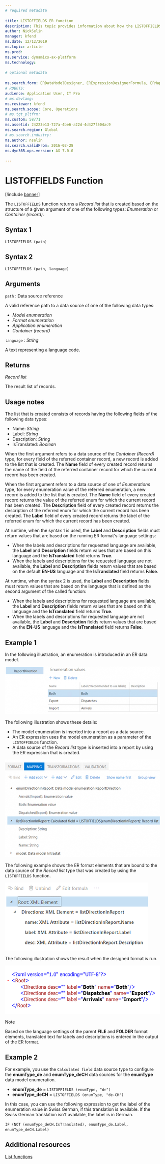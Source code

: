 ```yaml
---
# required metadata

title: LISTOFFIELDS ER function
description: This topic provides information about how the LISTOFFIELDS ER function is used.
author: NickSelin
manager: kfend
ms.date: 12/12/2019
ms.topic: article
ms.prod: 
ms.service: dynamics-ax-platform
ms.technology: 

# optional metadata

ms.search.form: ERDataModelDesigner, ERExpressionDesignerFormula, ERMappedFormatDesigner, ERModelMappingDesigner
# ROBOTS: 
audience: Application User, IT Pro
# ms.devlang: 
ms.reviewer: kfend
ms.search.scope: Core, Operations
# ms.tgt_pltfrm: 
ms.custom: 58771
ms.assetid: 24223e13-727a-4be6-a22d-4d427f504ac9
ms.search.region: Global
# ms.search.industry: 
ms.author: nselin
ms.search.validFrom: 2016-02-28
ms.dyn365.ops.version: AX 7.0.0

---
```


# <a name="LISTOFFIELDS">LISTOFFIELDS Function</a>

[!include [banner](../includes/banner.md)]

The `LISTOFFIELDS` function returns a *Record list* that is created based on the structure of a given argument of one of the following types: *Enumeration* or *Container (record)*.

## Syntax 1

```
LISTOFFIELDS (path)
```

## Syntax 2

```
LISTOFFIELDS (path, language)
```

## Arguments

`path` : Data source reference

A valid reference path to a data source of one of the following data types:

- *Model enumeration*
- *Format enumeration*
- *Application enumeration*
- *Container (record)*

`language` : *String*

A text representing a language code.

## Returns

*Record list*

The result list of records.

## Usage notes

The list that is created consists of records having the following fields of the following data types:

- Name: *String*
- Label: *String*
- Description: *String*
- IsTranslated: *Boolean*

When the first argument refers to a data source of the *Container (Record)* type, for every field of the referred container record, a new record is added to the list that is created. The **Name** field of every created record returns the name of the field of the referred container record for which the current record has been created.

When the first argument refers to a data source of one of *Enumerations* type, for every enumeration value of the referred enumeration, a new record is added to the list that is created. The **Name** field of every created record returns the value of the referred enum for which the current record has been created. The **Description** field of every created record returns the description of the referred enum for which the current record has been created. The **Label** field of every created record returns the label of the referred enum for which the current record has been created.

At runtime, when the syntax 1 is used, the **Label** and **Description** fields must return values that are based on the running ER format's language settings:

- When the labels and descriptions for requested language are available, the **Label** and **Description** fields return values that are based on this language and the **IsTranslated** field returns **True**.
- When the labels and descriptions for the requested language are not available, the **Label** and **Description** fields return values that are based on the default **EN-US** language and the **IsTranslated** field returns **False**.

At runtime, when the syntax 2 is used, the **Label** and **Description** fields must return values that are based on the language that is defined as the second argument of the called function:

- When the labels and descriptions for requested language are available, the **Label** and **Description** fields return values that are based on this language and the **IsTranslated** field returns **True**.
- When the labels and descriptions for requested language are not available, the **Label** and **Description** fields return values that are based on the **EN-US** language and the **IsTranslated** field returns **False**.

## Example 1

In the following illustration, an enumeration is introduced in an ER data model.

<a href="./media/ger-listoffields-function-model-enumeration.png"><img src="./media/ger-listoffields-function-model-enumeration-e1474545790761.png" alt="Enumeration in a model" class="alignnone wp-image-1203943 size-full" width="514" height="155" /></a>

The following illustration shows these details:

-   The model enumeration is inserted into a report as a data source.
-   An ER expression uses the model enumeration as a parameter of the `LISTOFFIELDS` function.
-   A data source of the *Record list* type is inserted into a report by using the ER expression that is created.

<a href="./media/ger-listoffields-function-in-format-expression.png"><img src="./media/ger-listoffields-function-in-format-expression-e1474546110395.png" alt="Format" class="alignnone wp-image-1204033 size-full" width="549" height="318" /></a>

The following example shows the ER format elements that are bound to the data source of the *Record list* type that was created by using the `LISTOFFIELDS` function.

<a href="./media/ger-listoffields-function-format-design.png"><img src="./media/ger-listoffields-function-format-design.png" alt="Format design" class="alignnone size-full wp-image-1204043" width="466" height="221" /></a>

The following illustration shows the result when the designed format is run.

<a href="./media/ger-listoffields-function-format-output.png"><img src="./media/ger-listoffields-function-format-output.png" alt="Format output" class="alignnone size-full wp-image-1204053" width="585" height="158" /></a>

> [!NOTE] 
> Based on the language settings of the parent **FILE** and **FOLDER** format elements, translated text for labels and descriptions is entered in the output of the ER format.

## Example 2

For example, you use the `Calculated field` data source type to configure the **enumType_de** and **enumType_deCH** data sources for the <strong>enumType</strong> data model enumeration.

-   **enumType_de** = `LISTOFFIELDS (enumType, "de")`
-   **enumType_deCH** = `LISTOFFIELDS (enumType, "de-CH")`

In this case, you can use the following expression to get the label of the enumeration value in Swiss German, if this translation is available. If the Swiss German translation isn't available, the label is in German.

`
IF (NOT (enumType_deCH.IsTranslated), enumType_de.Label, enumType_deCH.Label)
`

## Additional resources

[List functions](er-functions-category-list.md)
